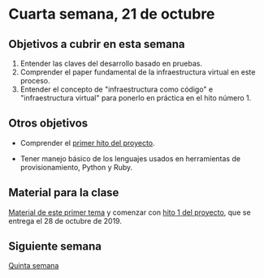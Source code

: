# Cuarta semana, 21 de octubre

## Objetivos a cubrir en esta semana

1. Entender las claves del desarrollo basado en pruebas.
3. Comprender el paper fundamental de la infraestructura virtual en
   este proceso.
4. Entender el concepto de "infraestructura como código" e "infraestructura virtual" para ponerlo en práctica en el hito número 1.

## Otros objetivos

* Comprender el [primer hito del proyecto](http://jj.github.io/CC/documentos/proyecto/1.Infraestructura).

* Tener manejo básico de los lenguajes usados en herramientas de
  provisionamiento, Python y Ruby.

## Material para la clase

[Material de este primer tema](http://jj.github.io/CC/documentos/temas/Desarrollo_basado_en_pruebas)
y comenzar
con
[hito 1 del proyecto](http://jj.github.io/CC/documentos/proyecto/1.Infraestructura),
que se entrega el 28 de octubre de 2019.


## Siguiente semana

[Quinta semana](05-semana.md)
